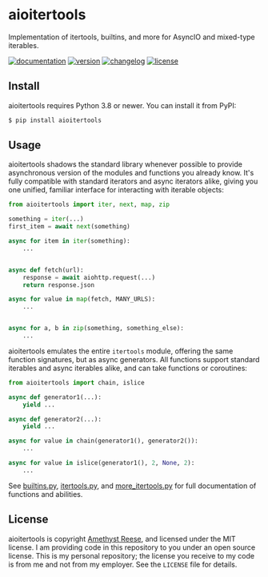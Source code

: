 aioitertools
============

Implementation of itertools, builtins, and more for AsyncIO and mixed-type iterables.

[![documentation](https://readthedocs.org/projects/aioitertools/badge/?version=latest)](https://aioitertools.omnilib.dev)
[![version](https://img.shields.io/pypi/v/aioitertools.svg)](https://pypi.org/project/aioitertools)
[![changelog](https://img.shields.io/badge/change-log-blue)](https://aioitertools.omnilib.dev/en/latest/changelog.html)
[![license](https://img.shields.io/pypi/l/aioitertools.svg)](https://github.com/omnilib/aioitertools/blob/master/LICENSE)


Install
-------

aioitertools requires Python 3.8 or newer.
You can install it from PyPI:

```sh
$ pip install aioitertools
```

Usage
-----

aioitertools shadows the standard library whenever possible to provide
asynchronous version of the modules and functions you already know.  It's
fully compatible with standard iterators and async iterators alike, giving
you one unified, familiar interface for interacting with iterable objects:

```python
from aioitertools import iter, next, map, zip

something = iter(...)
first_item = await next(something)

async for item in iter(something):
    ...


async def fetch(url):
    response = await aiohttp.request(...)
    return response.json

async for value in map(fetch, MANY_URLS):
    ...


async for a, b in zip(something, something_else):
    ...
```


aioitertools emulates the entire `itertools` module, offering the same
function signatures, but as async generators.  All functions support
standard iterables and async iterables alike, and can take functions or
coroutines:

```python
from aioitertools import chain, islice

async def generator1(...):
    yield ...

async def generator2(...):
    yield ...

async for value in chain(generator1(), generator2()):
    ...

async for value in islice(generator1(), 2, None, 2):
    ...
```


See [builtins.py][], [itertools.py][], and [more_itertools.py][] for full
documentation of functions and abilities.


License
-------

aioitertools is copyright [Amethyst Reese](https://noswap.com), and licensed under
the MIT license.  I am providing code in this repository to you under an open
source license.  This is my personal repository; the license you receive to
my code is from me and not from my employer. See the `LICENSE` file for details.


[builtins.py]: https://github.com/omnilib/aioitertools/blob/master/aioitertools/builtins.py
[itertools.py]: https://github.com/omnilib/aioitertools/blob/master/aioitertools/itertools.py
[more_itertools.py]: https://github.com/omnilib/aioitertools/blob/master/aioitertools/more_itertools.py
